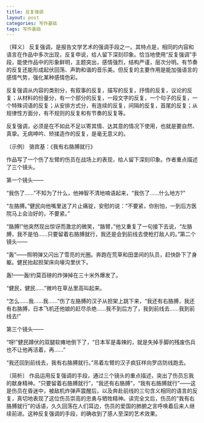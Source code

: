 ```yaml
---
title: 反复强调
layout: post
categories: 写作基础
tags: 写作基础
---
```


〔释义〕 反复强调，是报告文学艺术的强调手段之一。其特点是，相同的内容和语言在作品中多次出现，反复申说，给人留下深刻印象。恰当地使用“反复强调”手段，能使作品中的形象鲜明，主题突出，感情强烈，结构严谨，层次分明。有节奏的反复还能形成起伏回荡、声韵和谐的音乐美。但反复的主要作用是能加强语言的感情气势，强化某种感情色彩。

反复强调从内容的类别分，有叙事的反复，描写的反复，抒情的反复，议论的反复；从材料的份量分，有一个部分的反复，一段文字的反复，一个句子的反复，一个特殊词语的反复；从安排方式分，有连续的反复，间隔的反复，首尾的反复；从规律性方面分，有不规则的反复和有节奏的反复等。

反复强调，必须是在不如此不足以寄其情、达其意的情况下使用，也就是要自然、真挚。无病呻吟、矫揉造作的反复，是毫无意义的。

〔示例〕 骆宾基：《我有右胳膊就行》

作品写了一个伤了左臂的伤员在战场上的表现，给人留下深刻印象。作者重点描述了三个镜头。

第一个镜头——

“我伤了……”不知为了什么，他神智不清地喃语起来，“我伤了……什么地方?”

“左胳膊。”健民向他嘴里送了片止痛锭，安慰的说：“不要紧，你别怕，一到后方医院马上会治好的，不要紧。”

“胳膊!”他突然现出惊讶而激忿的微笑，“胳臂，”他又重复了一句接下去说，“左胳膊，我不是怕……只要留着右胳膊就行，我还是会到前线去使枪打敌人的。”第二个镜头——

“轰”——照明弹又闪出了雪亮的光圈。奔跑在荒草和田垄间的队员，赶快卧下了身躯。健民抬起担架床向壕沟里伏下。

轰!——轰!约莫百磅的炸弹掉在三十米外爆发了。

“健民，健民……”微吟在草丛里高叫起来。

“怎么……我……我……”伤了左胳膊的汉子从担架上跳下来，“我还有右胳膊，我还有右胳膊，日本飞机还他娘的赶尽杀绝……我不到后方了，我到前线去……我到前线去!”

第三个镜头——

“呀!”健民蹲伏的双腿软瘫地倒下了，“日本军是毒辣的，就是失掉手脚的残废伤兵也不让他再活着，再……”

“我还回到前线去，我有右胳膊就行。”吊着左臂的汉子疯狂样向罗店防线跑去。

〔简析〕 作品运用反复强调的手段，通过三个镜头的重点描述，突出了伤员忘我的献身精神。“只要留着右胳膊就行”，“我还有右胳膊”，“我有右胳膊就行”——这是伤员在昏迷中，被敌机炸弹声震醒后，以及奔赴前线的三句含义相同的语言的反复，真切地表现了这位伤员崇高的忠勇与牺牲精神。读完全文后，伤员的“我有右胳膊就行”的话语，久久回荡在人们耳边，伤员的爱国的肺腑之言呼唤着后来人继续前进。这种反复强调的手段，的确收到了感人至深的艺术效果。 